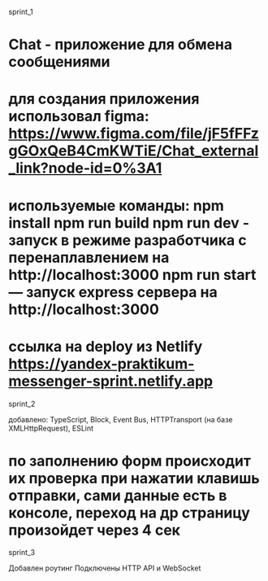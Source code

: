 
sprint_1

Chat - приложение для обмена сообщениями
======================================================================================

для создания приложения использовал figma:
https://www.figma.com/file/jF5fFFzgGOxQeB4CmKWTiE/Chat_external_link?node-id=0%3A1 
======================================================================================

используемые команды:
npm install 
npm run build
npm run dev - запуск в режиме разработчика с перенаплавлением на http://localhost:3000 
npm run start — запуск express сервера на http://localhost:3000
======================================================================================

ссылка на deploy из Netlify
https://yandex-praktikum-messenger-sprint.netlify.app
======================================================================================

sprint_2

добавлено:
TypeScript, Block, Event Bus, HTTPTransport (на базе XMLHttpRequest), ESLint

по заполнению форм происходит их проверка при нажатии клавишь отправки, 
сами данные есть в консоле, переход на др страницу произойдет через 4 сек 
======================================================================================

sprint_3

Добавлен роутинг
Подключены HTTP API и WebSocket